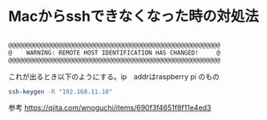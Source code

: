 # Macからsshできなくなった時の対処法

```bash

@@@@@@@@@@@@@@@@@@@@@@@@@@@@@@@@@@@@@@@@@@@@@@@@@@@@@@@@@@@
@    WARNING: REMOTE HOST IDENTIFICATION HAS CHANGED!     @
@@@@@@@@@@@@@@@@@@@@@@@@@@@@@@@@@@@@@@@@@@@@@@@@@@@@@@@@@@@

```
 
 これが出るとき以下のようにする。ip　addrはraspberry pi のもの
 
 ```bash
 ssh-keygen -R "192.168.11.10"
 ```
 
 参考 https://qiita.com/wnoguchi/items/690f3f4651f8f11e4ed3
